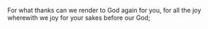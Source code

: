 For what thanks can we render to God again for you, for all the joy wherewith we joy for your sakes before our God;
